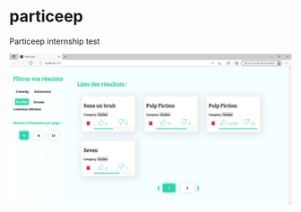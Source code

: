 
# particeep
Particeep internship test

![alt text](https://github.com/idrisT11/particeep/blob/main/demo.png?raw=true)
